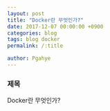 ```yaml
---
layout: post
title: "Docker란 무엇인가?"
date: 2017-12-07 00:00:00 +0900
categories: blog
tags: blog docker
permalink: /:title

author: Pgahye
---
```


### 제목
Docker란 무엇인가?
